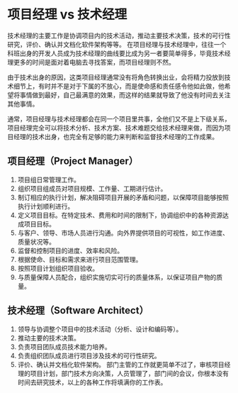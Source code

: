 # 项目经理 vs 技术经理

技术经理的主要工作是协调项目内的技术活动，推动主要技术决策，技术的可行性研究，评价、确认并文档化软件架构等等。 在项目经理与技术经理中，往往一个科班出身的开发人员成为技术经理的曲线要比成为另一者要简单得多，毕竟技术经理更多的时间是面对着电脑去寻找答案，而项目经理则不然。

由于技术出身的原因，这类项目经理通常没有将角色转换出业，会将精力投放到技术细节上，有时并不是对于下属的不放心，而是使命感和责任感令他如此做，他希望将事情做到最好，自己最满意的效果，而这样的结果就导致了他没有时间去关注其他事情。

通常，项目经理与技术经理都会在同一个项目里共事，全他们又不是上下级关系，项目经理完全可以将技术分析、技术方案、技术难题交给技术经理来做，而因为项目经理的技术出身，也完全有足够的能力来判断和监督技术经理的工作成果。

## 项目经理（Project Manager）

1. 项目组日常管理工作。
2. 组织项目组成员对项目规模、工作量、工期进行估计。
3. 制订相应的执行计划，解决阻碍项目开展的矛盾和问题，以保障项目能够按照执行计划顺利进行。
4. 定义项目目标。在特定技术、费用和时间的限制下，协调组织中的各种资源达成项目目标。
5. 与客户、领导、市场人员进行沟通。向外界提供项目的可视性，如工作进度、质量状况等。
6. 监督和控制项目的进度、效率和风险。
7. 根据使命、目标和需求来进行项目范围管理。
8. 按照项目计划组织项目验收。
9. 与质量保障人员配合，组织实施切实可行的质量体系，以保证项目产物的质量。

## 技术经理（Software Architect）

1. 领导与协调整个项目中的技术活动（分析、设计和编码等）。
2. 推动主要的技术决策。
3. 负责项目团队成员技术能力培养。
4. 负责组织团队成员进行项目涉及技术的可行性研究。
5. 评价、确认并文档化软件架构。 部门主管的工作就更简单不过了，审核项目经理的项目计划，部门技术方向决策，人员管理了，部门间的会议，你根本没有时间去研究技术，以上的各种工作将填满你的工作表。
